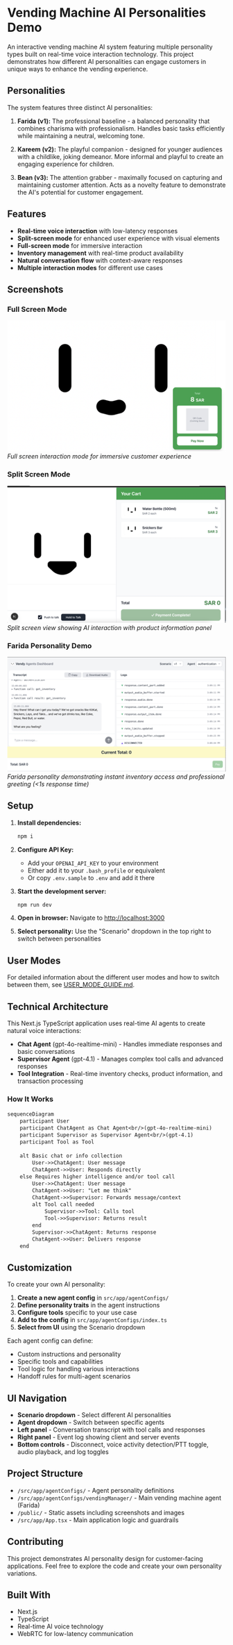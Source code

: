 # Vending Machine AI Personalities Demo

An interactive vending machine AI system featuring multiple personality types built on real-time voice interaction technology. This project demonstrates how different AI personalities can engage customers in unique ways to enhance the vending experience.

## Personalities

The system features three distinct AI personalities:

1. **Farida (v1):** The professional baseline - a balanced personality that combines charisma with professionalism. Handles basic tasks efficiently while maintaining a neutral, welcoming tone.

2. **Kareem (v2):** The playful companion - designed for younger audiences with a childlike, joking demeanor. More informal and playful to create an engaging experience for children.

3. **Bean (v3):** The attention grabber - maximally focused on capturing and maintaining customer attention. Acts as a novelty feature to demonstrate the AI's potential for customer engagement.

## Features

- **Real-time voice interaction** with low-latency responses
- **Split-screen mode** for enhanced user experience with visual elements
- **Full-screen mode** for immersive interaction
- **Inventory management** with real-time product availability
- **Natural conversation flow** with context-aware responses
- **Multiple interaction modes** for different use cases

## Screenshots

### Full Screen Mode
![Full Screen Mode](/public/screenshot_fullScreen.png)
*Full screen interaction mode for immersive customer experience*

### Split Screen Mode
![Split Screen Mode](/public/screenshot_splitScreen.png)
*Split screen view showing AI interaction with product information panel*

### Farida Personality Demo
![Farida Demo](/public/screenshot_farida.png)
*Farida personality demonstrating instant inventory access and professional greeting (<1s response time)*

## Setup

1. **Install dependencies:**
   ```bash
   npm i
   ```

2. **Configure API Key:**
   - Add your `OPENAI_API_KEY` to your environment
   - Either add it to your `.bash_profile` or equivalent
   - Or copy `.env.sample` to `.env` and add it there

3. **Start the development server:**
   ```bash
   npm run dev
   ```

4. **Open in browser:**
   Navigate to [http://localhost:3000](http://localhost:3000)

5. **Select personality:**
   Use the "Scenario" dropdown in the top right to switch between personalities

## User Modes

For detailed information about the different user modes and how to switch between them, see [USER_MODE_GUIDE.md](USER_MODE_GUIDE.md).

## Technical Architecture

This Next.js TypeScript application uses real-time AI agents to create natural voice interactions:

- **Chat Agent** (gpt-4o-realtime-mini) - Handles immediate responses and basic conversations
- **Supervisor Agent** (gpt-4.1) - Manages complex tool calls and advanced responses
- **Tool Integration** - Real-time inventory checks, product information, and transaction processing

### How It Works

```mermaid
sequenceDiagram
    participant User
    participant ChatAgent as Chat Agent<br/>(gpt-4o-realtime-mini)
    participant Supervisor as Supervisor Agent<br/>(gpt-4.1)
    participant Tool as Tool

    alt Basic chat or info collection
        User->>ChatAgent: User message
        ChatAgent->>User: Responds directly
    else Requires higher intelligence and/or tool call
        User->>ChatAgent: User message
        ChatAgent->>User: "Let me think"
        ChatAgent->>Supervisor: Forwards message/context
        alt Tool call needed
            Supervisor->>Tool: Calls tool
            Tool->>Supervisor: Returns result
        end
        Supervisor->>ChatAgent: Returns response
        ChatAgent->>User: Delivers response
    end
```

## Customization

To create your own AI personality:

1. **Create a new agent config** in `src/app/agentConfigs/`
2. **Define personality traits** in the agent instructions
3. **Configure tools** specific to your use case
4. **Add to the config** in `src/app/agentConfigs/index.ts`
5. **Select from UI** using the Scenario dropdown

Each agent config can define:
- Custom instructions and personality
- Specific tools and capabilities
- Tool logic for handling various interactions
- Handoff rules for multi-agent scenarios

## UI Navigation

- **Scenario dropdown** - Select different AI personalities
- **Agent dropdown** - Switch between specific agents
- **Left panel** - Conversation transcript with tool calls and responses
- **Right panel** - Event log showing client and server events
- **Bottom controls** - Disconnect, voice activity detection/PTT toggle, audio playback, and log toggles

## Project Structure

- `/src/app/agentConfigs/` - Agent personality definitions
- `/src/app/agentConfigs/vendingManager/` - Main vending machine agent (Farida)
- `/public/` - Static assets including screenshots and images
- `/src/app/App.tsx` - Main application logic and guardrails

## Contributing

This project demonstrates AI personality design for customer-facing applications. Feel free to explore the code and create your own personality variations.

## Built With

- Next.js
- TypeScript
- Real-time AI voice technology
- WebRTC for low-latency communication
